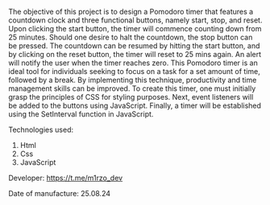 The objective of this project is to design a Pomodoro timer that features a countdown clock and three functional buttons, namely start, stop, and reset. Upon clicking the start button, the timer will commence counting down from 25 minutes. Should one desire to halt the countdown, the stop button can be pressed. The countdown can be resumed by hitting the start button, and by clicking on the reset button, the timer will reset to 25 mins again. An alert will notify the user when the timer reaches zero. This Pomodoro timer is an ideal tool for individuals seeking to focus on a task for a set amount of time, followed by a break. By implementing this technique, productivity and time management skills can be improved. To create this timer, one must initially grasp the principles of CSS for styling purposes. Next, event listeners will be added to the buttons using JavaScript. Finally, a timer will be established using the SetInterval function in JavaScript.

Technologies used:
1. Html
2. Css
3. JavaScript
   
Developer: https://t.me/m1rzo_dev

Date of manufacture: 25.08.24
